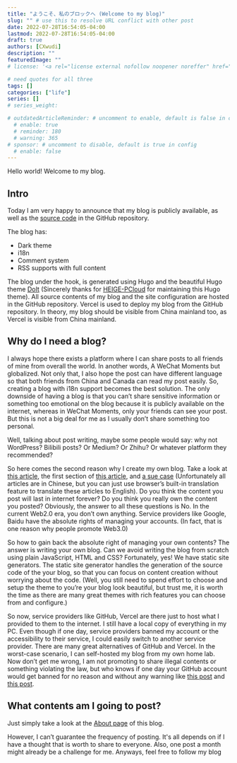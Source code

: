 ```yaml
---
title: "ようこそ、私のブロックへ (Welcome to my blog)"
slug: "" # use this to resolve URL conflict with other post
date: 2022-07-28T16:54:05-04:00
lastmod: 2022-07-28T16:54:05-04:00
draft: true
authors: [CXwudi]
description: ""
featuredImage: ""
# license: '<a rel="license external nofollow noopener noreffer" href="https://creativecommons.org/licenses/by-nc/4.0/" target="_blank">CC BY-NC 4.0</a>'

# need quotes for all three
tags: []
categories: ["life"]
series: []
# series_weight: 

# outdatedArticleReminder: # uncomment to enable, default is false in config 
  # enable: true
  # reminder: 180
  # warning: 365
# sponsor: # uncomment to disable, default is true in config 
  # enable: false
---
```


Hello world! Welcome to my blog.

<!--more-->

## Intro

Today I am very happy to announce that my blog is publicly available, as well as the [source code](https://github.com/CXwudi/personal-blog-source) in the GitHub repository.

The blog has:

- Dark theme
- i18n
- Comment system
- RSS supports with full content

The blog under the hook, is generated using Hugo and the beautiful Hugo theme [DoIt](https://github.com/HEIGE-PCloud/DoIt) (Sincerely thanks for [HEIGE-PCloud](https://github.com/HEIGE-PCloud) for maintaining this Hugo theme). All source contents of my blog and the site configuration are hosted in the GitHub repository. Vercel is used to deploy my blog from the GitHub repository. In theory, my blog should be visible from China mainland too, as Vercel is visible from China mainland.

## Why do I need a blog?

I always hope there exists a platform where I can share posts to all friends of mine from overall the world. In another words, A WeChat Moments but globalized.
Not only that, I also hope the post can have different language so that both friends from China and Canada can read my post easily. So, creating a blog with i18n support becomes the best solution.
The only downside of having a blog is that you can’t share sensitive information or something too emotional on the blog because it is publicly available on the internet, whereas in WeChat Moments, only your friends can see your post. But this is not a big deal for me as I usually don’t share something too personal.

Well, talking about post writing, maybe some people would say: why not WordPress? Bilibili posts? Or Medium? Or Zhihu? Or whatever platform they recommended?

So here comes the second reason why I create my own blog. Take a look at [this article](https://mp.weixin.qq.com/s/oY2ITkqebpKeLS3QEYviVg), the first section of [this article](https://mp.weixin.qq.com/s/733a3gDW2F8B65joRrypMw), and [a sue case](https://zhuanlan.zhihu.com/p/367880098) (Unfortunately all articles are in Chinese, but you can just use browser’s built-in translation feature to translate these articles to English).
Do you think the content you post will last in internet forever? Do you think you really own the content you posted? Obviously, the answer to all these questions is No. In the current Web2.0 era, you don’t own anything. Service providers like Google, Baidu have the absolute rights of managing your accounts. (In fact, that is one reason why people promote Web3.0)

So how to gain back the absolute right of managing your own contents? The answer is writing your own blog. Can we avoid writing the blog from scratch using plain JavaScript, HTML and CSS? Fortunately, yes! We have static site generators. The static site generator handles the generation of the source code of the your blog, so that you can focus on content creation without worrying about the code. (Well, you still need to spend effort to choose and setup the theme to you’re your blog look beautiful, but trust me, it is worth the time as there are many great themes with rich features you can choose from and configure.)

So now, service providers like GitHub, Vercel are there just to host what I provided to them to the internet. I still have a local copy of everything in my PC. Even though if one day, service providers banned my account or the accessibility to their service, I could easily switch to another service provider. There are many great alternatives of GitHub and Vercel. In the worst-case scenario, I can self-hosted my blog from my own home lab. Now don’t get me wrong, I am not promoting to share illegal contents or something violating the law, but who knows if one day your GitHub account would get banned for no reason and without any warning like [this post](https://v2ex.com/t/836086) and [this post](https://yuukoamamiya.github.io/p/%E5%85%B3%E4%BA%8E%E6%88%91%E8%A2%ABgithub%E5%B0%81%E5%8F%B7%E8%BF%99%E4%BB%B6%E4%BA%8B/).

## What contents am I going to post?

Just simply take a look at the [About page](/about/#about-this-blog) of this blog.

However, I can’t guarantee the frequency of posting. It's all depends on if I have a thought that is worth to share to everyone. Also, one post a month might already be a challenge for me. Anyways, feel free to follow my blog
